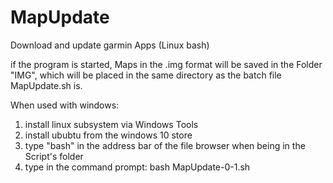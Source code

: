 # MapUpdate
Download and update garmin Apps (Linux bash)


if the program is started, Maps in the .img format will be saved in the Folder "IMG", which will be placed in the same directory as the batch file MapUpdate.sh is.

When used with windows:
1. install linux subsystem via Windows Tools
2. install ububtu from the windows 10 store
3. type "bash" in the address bar of the file browser when being in the Script's folder
4. type in the command prompt: bash MapUpdate-0-1.sh
